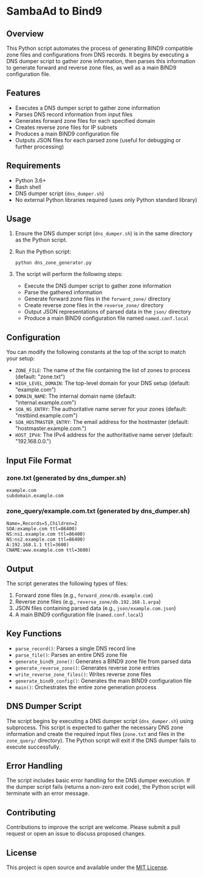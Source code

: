 # SambaAd to Bind9
## Overview

This Python script automates the process of generating BIND9 compatible zone files and configurations from DNS records. It begins by executing a DNS dumper script to gather zone information, then parses this information to generate forward and reverse zone files, as well as a main BIND9 configuration file.

## Features

- Executes a DNS dumper script to gather zone information
- Parses DNS record information from input files
- Generates forward zone files for each specified domain
- Creates reverse zone files for IP subnets
- Produces a main BIND9 configuration file
- Outputs JSON files for each parsed zone (useful for debugging or further processing)

## Requirements

- Python 3.6+
- Bash shell
- DNS dumper script (`dns_dumper.sh`)
- No external Python libraries required (uses only Python standard library)

## Usage

1. Ensure the DNS dumper script (`dns_dumper.sh`) is in the same directory as the Python script.

2. Run the Python script:
   ```
   python dns_zone_generator.py
   ```

3. The script will perform the following steps:
   - Execute the DNS dumper script to gather zone information
   - Parse the gathered information
   - Generate forward zone files in the `forward_zone/` directory
   - Create reverse zone files in the `reverse_zone/` directory
   - Output JSON representations of parsed data in the `json/` directory
   - Produce a main BIND9 configuration file named `named.conf.local`

## Configuration

You can modify the following constants at the top of the script to match your setup:

- `ZONE_FILE`: The name of the file containing the list of zones to process (default: "zone.txt")
- `HIGH_LEVEL_DOMAIN`: The top-level domain for your DNS setup (default: "example.com")
- `DOMAIN_NAME`: The internal domain name (default: "internal.example.com")
- `SOA_NS_ENTRY`: The authoritative name server for your zones (default: "mstbind.example.com")
- `SOA_HOSTMASTER_ENTRY`: The email address for the hostmaster (default: "hostmaster.example.com.")
- `HOST_IPV4`: The IPv4 address for the authoritative name server (default: "192.168.0.0.")

## Input File Format

### zone.txt (generated by dns_dumper.sh)
```
example.com
subdomain.example.com
```

### zone_query/example.com.txt (generated by dns_dumper.sh)
```
Name=,Records=5,Children=2
SOA:example.com ttl=86400)
NS:ns1.example.com ttl=86400)
NS:ns2.example.com ttl=86400)
A:192.168.1.1 ttl=3600)
CNAME:www.example.com ttl=3600)
```

## Output

The script generates the following types of files:

1. Forward zone files (e.g., `forward_zone/db.example.com`)
2. Reverse zone files (e.g., `reverse_zone/db.192.168.1.arpa`)
3. JSON files containing parsed data (e.g., `json/example.com.json`)
4. A main BIND9 configuration file (`named.conf.local`)

## Key Functions

- `parse_record()`: Parses a single DNS record line
- `parse_file()`: Parses an entire DNS zone file
- `generate_bind9_zone()`: Generates a BIND9 zone file from parsed data
- `generate_reverse_zone()`: Generates reverse zone entries
- `write_reverse_zone_files()`: Writes reverse zone files
- `generate_bind9_config()`: Generates the main BIND9 configuration file
- `main()`: Orchestrates the entire zone generation process

## DNS Dumper Script

The script begins by executing a DNS dumper script (`dns_dumper.sh`) using subprocess. This script is expected to gather the necessary DNS zone information and create the required input files (`zone.txt` and files in the `zone_query/` directory). The Python script will exit if the DNS dumper fails to execute successfully.

## Error Handling

The script includes basic error handling for the DNS dumper execution. If the dumper script fails (returns a non-zero exit code), the Python script will terminate with an error message.

## Contributing

Contributions to improve the script are welcome. Please submit a pull request or open an issue to discuss proposed changes.

## License

This project is open source and available under the [MIT License](LICENSE).